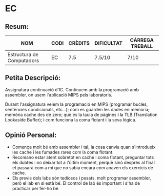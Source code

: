 # EC
## Resum:
| NOM | CODI | CRÈDITS | DIFICULTAT | CÀRREGA TREBALL | 
| --- | ---- | ------- | -----------| --------------- |
| Estructura de Computadors | EC |   7.5   |    7.5/10    |       7/10      | 

## Petita Descripció:
Assignatura continuació d'IC. Continuem amb la programació amb assembler, on usem l'aplicació MIPS pels laboratoris. 

Durant l'assignatura veiem la programació en MIPS (programar bucles, sentències condicionals, etc...); com es guarden les dades en memòria; memòria cache des de zero; què és la taula de pàgines i la TLB (Translation Lookaside Buffer); i com funciona la coma flotant i la seva lògica. 

## Opinió Personal:
- Comença molt bé amb assembler i tal, la cosa canvia quan s'introdueix les cache i les fumades rares com la coma flotant.
- Recomano estar atent sobretot en cache i coma flotant, preguntar tots els dubtes i no deixar tot a l'últim moment, perquè sinó després al final et passarà com a mi que no sabia encara com anaven els exercicis de cache.
- Els previs dels labs són tediosos i pesats, molt programar assembler, però el lab en si està bé. El control de lab és important i s'ha de practicar per fer-ho bé.
